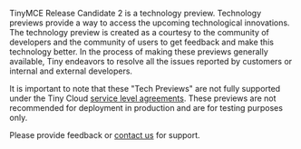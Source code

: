 
TinyMCE Release Candidate 2 is a technology preview. Technology previews provide a way to access the upcoming technological innovations. The technology preview is created as a courtesy to the community of developers and the community of users to get feedback and make this technology better. In the process of making these previews generally available, Tiny endeavors to resolve all the issues reported by customers or internal and external developers.

It is important to note that these "Tech Previews" are not fully supported under the Tiny Cloud [service level agreements]({{site.legalpage}}/tiny-cloud-services-subscription-agreement/). These previews are not recommended for deployment in production and are for testing purposes only.

Please provide feedback or [contact us](https://support.tiny.cloud/hc/en-us/requests/new) for support.

<!-- ### Format Painter

[Documentation]({{site.baseurl}}/plugins/formatpainter)

 ### Permanent Pen 1.0

### Tiny Drive 1.1

### Tiny Mobile -->
